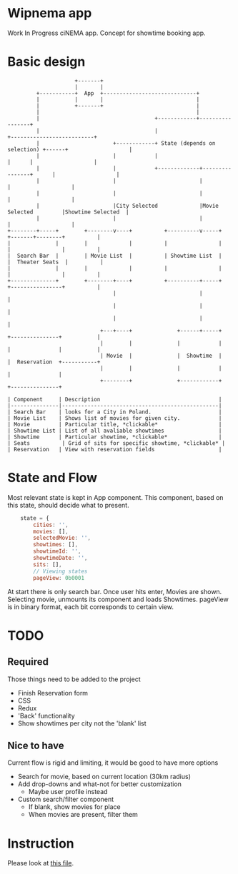 # Wipnema app

Work In Progress ciNEMA app. Concept for showtime booking app.

# Basic design

``` text
                     +-------+
                     |       |
         +-----------+  App  +-----------------------------+
         |           |       |                             |
         |           +-------+                             |
         |                                                 |
         |                                    +------------+-----------------+
         |                                    |                              +--------------------------+
         |                       +------------+ State (depends on selection) +------+                   |
         |                       |            |                              |      |                   |
         |                       |            +-------------+----------------+      |                   |
         |                       |                          |                       |                   |
         |                       |                          |                       |                   |
         |                       |City Selected             |Movie Selected         |Showtime Selected  |
         |                       |                          |                       |                   |
+--------+-----+        +--------v----+          +----------v-----+         +-------+--------+          |
|              |        |             |          |                |         |                |          |
|  Search Bar  |        | Movie List  |          | Showtime List  |         |  Theater Seats  |          |
|              |        |             |          |                |         |                |          |
+--------------+        +--------+----+          +----------+-----+         +----------------+          |
                                 |                          |                                           |
                                 |                          |                                           |
                                 |                          |                                           |
                             +---+----+              +------+-----+         +---------------+           |
                             |        |              |            |         |               |           |
                             | Movie  |              |  Showtime  |         |  Reservation  +-----------+
                             |        |              |            |         |               |
                             +--------+              +------------+         +---------------+

```

``` text
| Component     | Description                                     |
|---------------|-------------------------------------------------|
| Search Bar    | looks for a City in Poland.                     |
| Movie List    | Shows list of movies for given city.            |
| Movie         | Particular title, *clickable*                   |
| Showtime List | List of all avaliable showtimes                 |
| Showtime      | Particular showtime, *clickable*                |
| Seats          | Grid of sits for specific showtime, *clickable* |
| Reservation   | View with reservation fields                    |
```

# State and Flow

Most relevant state is kept in App component. This component, based on this state, should decide what to present.


```javascript
    state = {
        cities: '',
        movies: [],
        selectedMovie: '',
        showtimes: [],
        showtimeId: '',
        showtimeDate: '',
        sits: [],
        // Viewing states
        pageView: 0b0001
```

At start there is only search bar. Once user hits enter, Movies are shown. Selecting movie, unmounts its component and loads Showtimes.
pageView is in binary format, each bit corresponds to certain view.

# TODO

## Required

Those things need to be added to the project
* Finish Reservation form
* CSS
* Redux
* 'Back' functionality
* Show showtimes per city not the 'blank' list

## Nice to have

Current flow is rigid and limiting, it would be good to have more options
* Search for movie, based on current location (30km radius)
* Add drop-downs and what-not for better customization
  * Maybe user profile instead
* Custom search/filter component
  * If blank, show movies for place
  * When movies are present, filter them

# Instruction

Please look at [this file](./README.react.md).

